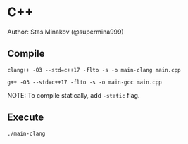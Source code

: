 # C++

Author: Stas Minakov (@supermina999)

## Compile

```
clang++ -O3 --std=c++17 -flto -s -o main-clang main.cpp
```

```
g++ -O3 --std=c++17 -flto -s -o main-gcc main.cpp
```

NOTE: To compile statically, add `-static` flag.

## Execute

```
./main-clang
```
